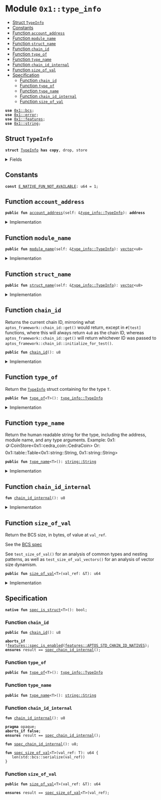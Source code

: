 
<a id="0x1_type_info"></a>

# Module `0x1::type_info`



-  [Struct `TypeInfo`](#0x1_type_info_TypeInfo)
-  [Constants](#@Constants_0)
-  [Function `account_address`](#0x1_type_info_account_address)
-  [Function `module_name`](#0x1_type_info_module_name)
-  [Function `struct_name`](#0x1_type_info_struct_name)
-  [Function `chain_id`](#0x1_type_info_chain_id)
-  [Function `type_of`](#0x1_type_info_type_of)
-  [Function `type_name`](#0x1_type_info_type_name)
-  [Function `chain_id_internal`](#0x1_type_info_chain_id_internal)
-  [Function `size_of_val`](#0x1_type_info_size_of_val)
-  [Specification](#@Specification_1)
    -  [Function `chain_id`](#@Specification_1_chain_id)
    -  [Function `type_of`](#@Specification_1_type_of)
    -  [Function `type_name`](#@Specification_1_type_name)
    -  [Function `chain_id_internal`](#@Specification_1_chain_id_internal)
    -  [Function `size_of_val`](#@Specification_1_size_of_val)


<pre><code><b>use</b> <a href="../../move-stdlib/doc/bcs.md#0x1_bcs">0x1::bcs</a>;
<b>use</b> <a href="../../move-stdlib/doc/error.md#0x1_error">0x1::error</a>;
<b>use</b> <a href="../../move-stdlib/doc/features.md#0x1_features">0x1::features</a>;
<b>use</b> <a href="../../move-stdlib/doc/string.md#0x1_string">0x1::string</a>;
</code></pre>



<a id="0x1_type_info_TypeInfo"></a>

## Struct `TypeInfo`



<pre><code><b>struct</b> <a href="type_info.md#0x1_type_info_TypeInfo">TypeInfo</a> <b>has</b> <b>copy</b>, drop, store
</code></pre>



<details>
<summary>Fields</summary>


<dl>
<dt>
<code>account_address: <b>address</b></code>
</dt>
<dd>

</dd>
<dt>
<code>module_name: <a href="../../move-stdlib/doc/vector.md#0x1_vector">vector</a>&lt;u8&gt;</code>
</dt>
<dd>

</dd>
<dt>
<code>struct_name: <a href="../../move-stdlib/doc/vector.md#0x1_vector">vector</a>&lt;u8&gt;</code>
</dt>
<dd>

</dd>
</dl>


</details>

<a id="@Constants_0"></a>

## Constants


<a id="0x1_type_info_E_NATIVE_FUN_NOT_AVAILABLE"></a>



<pre><code><b>const</b> <a href="type_info.md#0x1_type_info_E_NATIVE_FUN_NOT_AVAILABLE">E_NATIVE_FUN_NOT_AVAILABLE</a>: u64 = 1;
</code></pre>



<a id="0x1_type_info_account_address"></a>

## Function `account_address`



<pre><code><b>public</b> <b>fun</b> <a href="type_info.md#0x1_type_info_account_address">account_address</a>(self: &<a href="type_info.md#0x1_type_info_TypeInfo">type_info::TypeInfo</a>): <b>address</b>
</code></pre>



<details>
<summary>Implementation</summary>


<pre><code><b>public</b> <b>fun</b> <a href="type_info.md#0x1_type_info_account_address">account_address</a>(self: &<a href="type_info.md#0x1_type_info_TypeInfo">TypeInfo</a>): <b>address</b> {
    self.account_address
}
</code></pre>



</details>

<a id="0x1_type_info_module_name"></a>

## Function `module_name`



<pre><code><b>public</b> <b>fun</b> <a href="type_info.md#0x1_type_info_module_name">module_name</a>(self: &<a href="type_info.md#0x1_type_info_TypeInfo">type_info::TypeInfo</a>): <a href="../../move-stdlib/doc/vector.md#0x1_vector">vector</a>&lt;u8&gt;
</code></pre>



<details>
<summary>Implementation</summary>


<pre><code><b>public</b> <b>fun</b> <a href="type_info.md#0x1_type_info_module_name">module_name</a>(self: &<a href="type_info.md#0x1_type_info_TypeInfo">TypeInfo</a>): <a href="../../move-stdlib/doc/vector.md#0x1_vector">vector</a>&lt;u8&gt; {
    self.module_name
}
</code></pre>



</details>

<a id="0x1_type_info_struct_name"></a>

## Function `struct_name`



<pre><code><b>public</b> <b>fun</b> <a href="type_info.md#0x1_type_info_struct_name">struct_name</a>(self: &<a href="type_info.md#0x1_type_info_TypeInfo">type_info::TypeInfo</a>): <a href="../../move-stdlib/doc/vector.md#0x1_vector">vector</a>&lt;u8&gt;
</code></pre>



<details>
<summary>Implementation</summary>


<pre><code><b>public</b> <b>fun</b> <a href="type_info.md#0x1_type_info_struct_name">struct_name</a>(self: &<a href="type_info.md#0x1_type_info_TypeInfo">TypeInfo</a>): <a href="../../move-stdlib/doc/vector.md#0x1_vector">vector</a>&lt;u8&gt; {
    self.struct_name
}
</code></pre>



</details>

<a id="0x1_type_info_chain_id"></a>

## Function `chain_id`

Returns the current chain ID, mirroring what <code>aptos_framework::chain_id::get()</code> would return, except in <code>#[test]</code>
functions, where this will always return <code>4u8</code> as the chain ID, whereas <code>aptos_framework::chain_id::get()</code> will
return whichever ID was passed to <code>aptos_framework::chain_id::initialize_for_test()</code>.


<pre><code><b>public</b> <b>fun</b> <a href="type_info.md#0x1_type_info_chain_id">chain_id</a>(): u8
</code></pre>



<details>
<summary>Implementation</summary>


<pre><code><b>public</b> <b>fun</b> <a href="type_info.md#0x1_type_info_chain_id">chain_id</a>(): u8 {
    <b>if</b> (!<a href="../../move-stdlib/doc/features.md#0x1_features_aptos_stdlib_chain_id_enabled">features::aptos_stdlib_chain_id_enabled</a>()) {
        <b>abort</b>(std::error::invalid_state(<a href="type_info.md#0x1_type_info_E_NATIVE_FUN_NOT_AVAILABLE">E_NATIVE_FUN_NOT_AVAILABLE</a>))
    };

    <a href="type_info.md#0x1_type_info_chain_id_internal">chain_id_internal</a>()
}
</code></pre>



</details>

<a id="0x1_type_info_type_of"></a>

## Function `type_of`

Return the <code><a href="type_info.md#0x1_type_info_TypeInfo">TypeInfo</a></code> struct containing  for the type <code>T</code>.


<pre><code><b>public</b> <b>fun</b> <a href="type_info.md#0x1_type_info_type_of">type_of</a>&lt;T&gt;(): <a href="type_info.md#0x1_type_info_TypeInfo">type_info::TypeInfo</a>
</code></pre>



<details>
<summary>Implementation</summary>


<pre><code><b>public</b> <b>native</b> <b>fun</b> <a href="type_info.md#0x1_type_info_type_of">type_of</a>&lt;T&gt;(): <a href="type_info.md#0x1_type_info_TypeInfo">TypeInfo</a>;
</code></pre>



</details>

<a id="0x1_type_info_type_name"></a>

## Function `type_name`

Return the human readable string for the type, including the address, module name, and any type arguments.
Example: 0x1::coin::CoinStore<0x1::cedra_coin::CedraCoin>
Or: 0x1::table::Table<0x1::string::String, 0x1::string::String>


<pre><code><b>public</b> <b>fun</b> <a href="type_info.md#0x1_type_info_type_name">type_name</a>&lt;T&gt;(): <a href="../../move-stdlib/doc/string.md#0x1_string_String">string::String</a>
</code></pre>



<details>
<summary>Implementation</summary>


<pre><code><b>public</b> <b>native</b> <b>fun</b> <a href="type_info.md#0x1_type_info_type_name">type_name</a>&lt;T&gt;(): String;
</code></pre>



</details>

<a id="0x1_type_info_chain_id_internal"></a>

## Function `chain_id_internal`



<pre><code><b>fun</b> <a href="type_info.md#0x1_type_info_chain_id_internal">chain_id_internal</a>(): u8
</code></pre>



<details>
<summary>Implementation</summary>


<pre><code><b>native</b> <b>fun</b> <a href="type_info.md#0x1_type_info_chain_id_internal">chain_id_internal</a>(): u8;
</code></pre>



</details>

<a id="0x1_type_info_size_of_val"></a>

## Function `size_of_val`

Return the BCS size, in bytes, of value at <code>val_ref</code>.

See the [BCS spec](https://github.com/diem/bcs)

See <code>test_size_of_val()</code> for an analysis of common types and
nesting patterns, as well as <code>test_size_of_val_vectors()</code> for an
analysis of vector size dynamism.


<pre><code><b>public</b> <b>fun</b> <a href="type_info.md#0x1_type_info_size_of_val">size_of_val</a>&lt;T&gt;(val_ref: &T): u64
</code></pre>



<details>
<summary>Implementation</summary>


<pre><code><b>public</b> <b>fun</b> <a href="type_info.md#0x1_type_info_size_of_val">size_of_val</a>&lt;T&gt;(val_ref: &T): u64 {
    <a href="../../move-stdlib/doc/bcs.md#0x1_bcs_serialized_size">bcs::serialized_size</a>(val_ref)
}
</code></pre>



</details>

<a id="@Specification_1"></a>

## Specification



<a id="0x1_type_info_spec_is_struct"></a>


<pre><code><b>native</b> <b>fun</b> <a href="type_info.md#0x1_type_info_spec_is_struct">spec_is_struct</a>&lt;T&gt;(): bool;
</code></pre>



<a id="@Specification_1_chain_id"></a>

### Function `chain_id`


<pre><code><b>public</b> <b>fun</b> <a href="type_info.md#0x1_type_info_chain_id">chain_id</a>(): u8
</code></pre>




<pre><code><b>aborts_if</b> !<a href="../../move-stdlib/doc/features.md#0x1_features_spec_is_enabled">features::spec_is_enabled</a>(<a href="../../move-stdlib/doc/features.md#0x1_features_APTOS_STD_CHAIN_ID_NATIVES">features::APTOS_STD_CHAIN_ID_NATIVES</a>);
<b>ensures</b> result == <a href="type_info.md#0x1_type_info_spec_chain_id_internal">spec_chain_id_internal</a>();
</code></pre>



<a id="@Specification_1_type_of"></a>

### Function `type_of`


<pre><code><b>public</b> <b>fun</b> <a href="type_info.md#0x1_type_info_type_of">type_of</a>&lt;T&gt;(): <a href="type_info.md#0x1_type_info_TypeInfo">type_info::TypeInfo</a>
</code></pre>




<a id="@Specification_1_type_name"></a>

### Function `type_name`


<pre><code><b>public</b> <b>fun</b> <a href="type_info.md#0x1_type_info_type_name">type_name</a>&lt;T&gt;(): <a href="../../move-stdlib/doc/string.md#0x1_string_String">string::String</a>
</code></pre>




<a id="@Specification_1_chain_id_internal"></a>

### Function `chain_id_internal`


<pre><code><b>fun</b> <a href="type_info.md#0x1_type_info_chain_id_internal">chain_id_internal</a>(): u8
</code></pre>




<pre><code><b>pragma</b> opaque;
<b>aborts_if</b> <b>false</b>;
<b>ensures</b> result == <a href="type_info.md#0x1_type_info_spec_chain_id_internal">spec_chain_id_internal</a>();
</code></pre>




<a id="0x1_type_info_spec_chain_id_internal"></a>


<pre><code><b>fun</b> <a href="type_info.md#0x1_type_info_spec_chain_id_internal">spec_chain_id_internal</a>(): u8;
</code></pre>




<a id="0x1_type_info_spec_size_of_val"></a>


<pre><code><b>fun</b> <a href="type_info.md#0x1_type_info_spec_size_of_val">spec_size_of_val</a>&lt;T&gt;(val_ref: T): u64 {
   len(std::bcs::serialize(val_ref))
}
</code></pre>



<a id="@Specification_1_size_of_val"></a>

### Function `size_of_val`


<pre><code><b>public</b> <b>fun</b> <a href="type_info.md#0x1_type_info_size_of_val">size_of_val</a>&lt;T&gt;(val_ref: &T): u64
</code></pre>




<pre><code><b>ensures</b> result == <a href="type_info.md#0x1_type_info_spec_size_of_val">spec_size_of_val</a>&lt;T&gt;(val_ref);
</code></pre>


[move-book]: https://cedra.dev/move/book/SUMMARY
